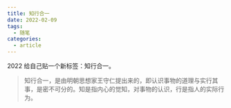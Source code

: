 ```yaml
---
title: 知行合一
date: 2022-02-09
tags:
  - 随笔
categories:
  - article
---
```


<!-- more -->

2022 给自己贴一个新标签：知行合一。

> 知行合一，是由明朝思想家王守仁提出来的，即认识事物的道理与实行其事，是密不可分的。知是指内心的觉知，对事物的认识，行是指人的实际行为。
